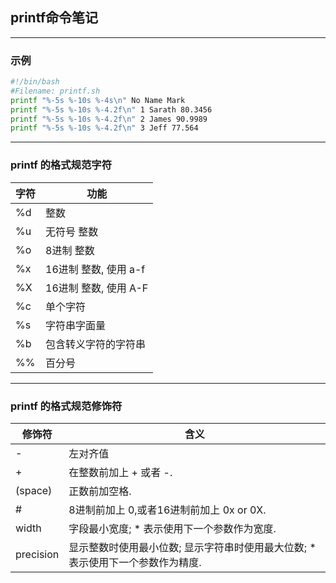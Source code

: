 ## printf命令笔记
---
### 示例

```sh
#!/bin/bash
#Filename: printf.sh
printf "%-5s %-10s %-4s\n" No Name Mark
printf "%-5s %-10s %-4.2f\n" 1 Sarath 80.3456
printf "%-5s %-10s %-4.2f\n" 2 James 90.9989
printf "%-5s %-10s %-4.2f\n" 3 Jeff 77.564

```
---
### printf 的格式规范字符
|字符 | 功能|
|--- |---|
| %d | 整数  |
| %u | 无符号 整数  |
| %o | 8进制 整数  |
| %x | 16进制 整数, 使用 a-f  |
| %X | 16进制 整数, 使用 A-F  |
| %c | 单个字符  |
| %s | 字符串字面量  |
| %b | 包含转义字符的字符串  |
| %% | 百分号  |
---
### printf 的格式规范修饰符
|修饰符 | 含义|
|--- |---|
| -  |  左对齐值|
| +  |  在整数前加上 + 或者 -.|
| (space) | 正数前加空格.|
| #  |8进制前加上 0,或者16进制前加上 0x or 0X.|
|width | 字段最小宽度; * 表示使用下一个参数作为宽度.|
|precision |显示整数时使用最小位数; 显示字符串时使用最大位数; * 表示使用下一个参数作为精度.|